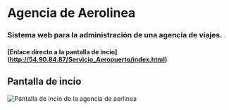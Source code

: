 # Agencia de Aerolinea
### Sistema web para la administración de una agencia de viajes.
#### [Enlace directo a la pantalla de incio] (http://54.90.84.87/Servicio_Aeropuerto/index.html)
## Pantalla de incio
![Pantalla de incio de la agencia de aerlinea](https://github.com/murdoocc/Agencia_Aerolinea/Servicio_Aeropuerto/images/index.png)
